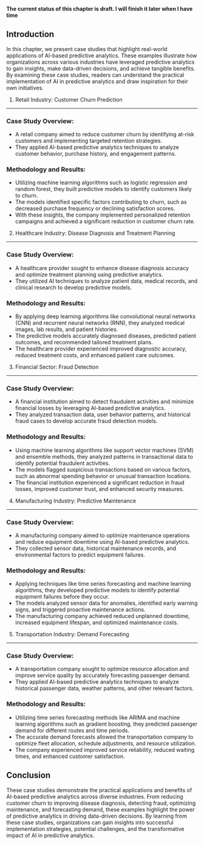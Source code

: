 **The current status of this chapter is draft. I will finish it later when I have time**

Introduction
------------

In this chapter, we present case studies that highlight real-world applications of AI-based predictive analytics. These examples illustrate how organizations across various industries have leveraged predictive analytics to gain insights, make data-driven decisions, and achieve tangible benefits. By examining these case studies, readers can understand the practical implementation of AI in predictive analytics and draw inspiration for their own initiatives.

1. Retail Industry: Customer Churn Prediction
---------------------------------------------

### Case Study Overview:

* A retail company aimed to reduce customer churn by identifying at-risk customers and implementing targeted retention strategies.
* They applied AI-based predictive analytics techniques to analyze customer behavior, purchase history, and engagement patterns.

### Methodology and Results:

* Utilizing machine learning algorithms such as logistic regression and random forest, they built predictive models to identify customers likely to churn.
* The models identified specific factors contributing to churn, such as decreased purchase frequency or declining satisfaction scores.
* With these insights, the company implemented personalized retention campaigns and achieved a significant reduction in customer churn rate.

2. Healthcare Industry: Disease Diagnosis and Treatment Planning
----------------------------------------------------------------

### Case Study Overview:

* A healthcare provider sought to enhance disease diagnosis accuracy and optimize treatment planning using predictive analytics.
* They utilized AI techniques to analyze patient data, medical records, and clinical research to develop predictive models.

### Methodology and Results:

* By applying deep learning algorithms like convolutional neural networks (CNN) and recurrent neural networks (RNN), they analyzed medical images, lab results, and patient histories.
* The predictive models accurately diagnosed diseases, predicted patient outcomes, and recommended tailored treatment plans.
* The healthcare provider experienced improved diagnostic accuracy, reduced treatment costs, and enhanced patient care outcomes.

3. Financial Sector: Fraud Detection
------------------------------------

### Case Study Overview:

* A financial institution aimed to detect fraudulent activities and minimize financial losses by leveraging AI-based predictive analytics.
* They analyzed transaction data, user behavior patterns, and historical fraud cases to develop accurate fraud detection models.

### Methodology and Results:

* Using machine learning algorithms like support vector machines (SVM) and ensemble methods, they analyzed patterns in transactional data to identify potential fraudulent activities.
* The models flagged suspicious transactions based on various factors, such as abnormal spending behavior or unusual transaction locations.
* The financial institution experienced a significant reduction in fraud losses, improved customer trust, and enhanced security measures.

4. Manufacturing Industry: Predictive Maintenance
-------------------------------------------------

### Case Study Overview:

* A manufacturing company aimed to optimize maintenance operations and reduce equipment downtime using AI-based predictive analytics.
* They collected sensor data, historical maintenance records, and environmental factors to predict equipment failures.

### Methodology and Results:

* Applying techniques like time series forecasting and machine learning algorithms, they developed predictive models to identify potential equipment failures before they occur.
* The models analyzed sensor data for anomalies, identified early warning signs, and triggered proactive maintenance actions.
* The manufacturing company achieved reduced unplanned downtime, increased equipment lifespan, and optimized maintenance costs.

5. Transportation Industry: Demand Forecasting
----------------------------------------------

### Case Study Overview:

* A transportation company sought to optimize resource allocation and improve service quality by accurately forecasting passenger demand.
* They applied AI-based predictive analytics techniques to analyze historical passenger data, weather patterns, and other relevant factors.

### Methodology and Results:

* Utilizing time series forecasting methods like ARIMA and machine learning algorithms such as gradient boosting, they predicted passenger demand for different routes and time periods.
* The accurate demand forecasts allowed the transportation company to optimize fleet allocation, schedule adjustments, and resource utilization.
* The company experienced improved service reliability, reduced waiting times, and enhanced customer satisfaction.

Conclusion
----------

These case studies demonstrate the practical applications and benefits of AI-based predictive analytics across diverse industries. From reducing customer churn to improving disease diagnosis, detecting fraud, optimizing maintenance, and forecasting demand, these examples highlight the power of predictive analytics in driving data-driven decisions. By learning from these case studies, organizations can gain insights into successful implementation strategies, potential challenges, and the transformative impact of AI in predictive analytics.
